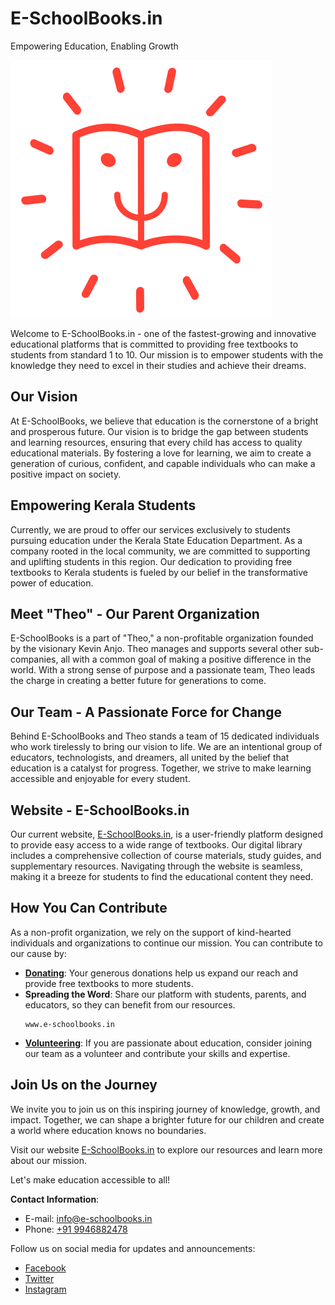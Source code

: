 # E-SchoolBooks.in 
Empowering Education, Enabling Growth

![E-SchoolBooks](https://github.com/Abinbn/e-schoolbooks.in/blob/1b8eaf24f9551283fe028b8d09ff66825d8c09e6/esb/esbimages/esblogo.svg)

Welcome to E-SchoolBooks.in - one of the fastest-growing and innovative educational platforms that is committed to providing free textbooks to students from standard 1 to 10. Our mission is to empower students with the knowledge they need to excel in their studies and achieve their dreams.

## Our Vision

At E-SchoolBooks, we believe that education is the cornerstone of a bright and prosperous future. Our vision is to bridge the gap between students and learning resources, ensuring that every child has access to quality educational materials. By fostering a love for learning, we aim to create a generation of curious, confident, and capable individuals who can make a positive impact on society.

## Empowering Kerala Students

Currently, we are proud to offer our services exclusively to students pursuing education under the Kerala State Education Department. As a company rooted in the local community, we are committed to supporting and uplifting students in this region. Our dedication to providing free textbooks to Kerala students is fueled by our belief in the transformative power of education.

## Meet "Theo" - Our Parent Organization

E-SchoolBooks is a part of "Theo," a non-profitable organization founded by the visionary Kevin Anjo. Theo manages and supports several other sub-companies, all with a common goal of making a positive difference in the world. With a strong sense of purpose and a passionate team, Theo leads the charge in creating a better future for generations to come.

## Our Team - A Passionate Force for Change

Behind E-SchoolBooks and Theo stands a team of 15 dedicated individuals who work tirelessly to bring our vision to life. We are an intentional group of educators, technologists, and dreamers, all united by the belief that education is a catalyst for progress. Together, we strive to make learning accessible and enjoyable for every student.

## Website - E-SchoolBooks.in

Our current website, [E-SchoolBooks.in](https://www.e-schoolbooks.in), is a user-friendly platform designed to provide easy access to a wide range of textbooks. Our digital library includes a comprehensive collection of course materials, study guides, and supplementary resources. Navigating through the website is seamless, making it a breeze for students to find the educational content they need.

## How You Can Contribute

As a non-profit organization, we rely on the support of kind-hearted individuals and organizations to continue our mission. You can contribute to our cause by:

- **[Donating](https://buy.stripe.com/5kA9BpcwC4eW5qgfYY)**: Your generous donations help us expand our reach and provide free textbooks to more students.
- **Spreading the Word**: Share our platform with students, parents, and educators, so they can benefit from our resources.
  ```
  www.e-schoolbooks.in
  ```
- **[Volunteering](mailto:abinjannath007@gmail.com)**: If you are passionate about education, consider joining our team as a volunteer and contribute your skills and expertise.
  

## Join Us on the Journey

We invite you to join us on this inspiring journey of knowledge, growth, and impact. Together, we can shape a brighter future for our children and create a world where education knows no boundaries.

Visit our website [E-SchoolBooks.in](https://www.e-schoolbooks.in) to explore our resources and learn more about our mission.

Let's make education accessible to all!

**Contact Information**:
- E-mail: [info@e-schoolbooks.in](mailto:info@e-schoolbooks.in)
- Phone: [+91 9946882478](tel:+919946882478)

Follow us on social media for updates and announcements:
- [Facebook](https://www.facebook.com/e-schoolbooks)
- [Twitter](https://www.twitter.com/e-schoolbooks)
- [Instagram](https://www.instagram.com/e-schoolbooks)



